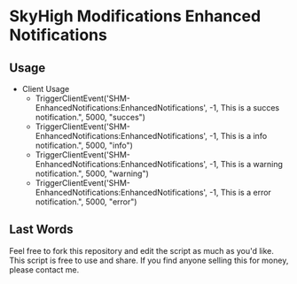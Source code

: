 # SkyHigh Modifications Enhanced Notifications

## Usage
* Client Usage
  - TriggerClientEvent('SHM-EnhancedNotifications:EnhancedNotifications', -1, This is a succes notification.", 5000, "succes")
  - TriggerClientEvent('SHM-EnhancedNotifications:EnhancedNotifications', -1, This is a info notification.", 5000, "info")
  - TriggerClientEvent('SHM-EnhancedNotifications:EnhancedNotifications', -1, This is a warning notification.", 5000, "warning")
  - TriggerClientEvent('SHM-EnhancedNotifications:EnhancedNotifications', -1, This is a error notification.", 5000, "error")

## Last Words
Feel free to fork this repository and edit the script as much as you'd like. This script is free to use and share. If you find anyone selling this for money, please contact me.
